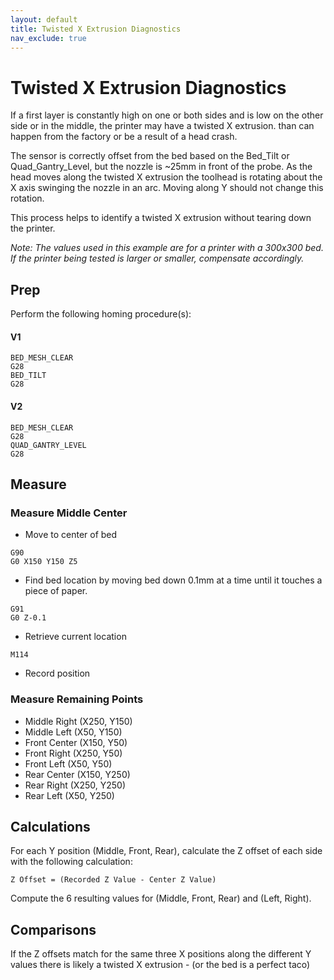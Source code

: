 ```yaml
---
layout: default
title: Twisted X Extrusion Diagnostics
nav_exclude: true
---
```


# Twisted X Extrusion Diagnostics

If a first layer is constantly high on one or both sides and is low on the other side or in the middle, the printer may have a twisted X extrusion.  than can happen from the factory or be a result of a head crash.

The sensor is correctly offset from the bed based on the Bed_Tilt or Quad_Gantry_Level, but the nozzle is ~25mm in front of the probe. As the head moves along the twisted X extrusion the toolhead is rotating about the X axis swinging the nozzle in an arc. Moving along Y should not change this rotation.

This process helps to identify a twisted X extrusion without tearing down the printer.

_Note: The values used in this example are for a printer with a 300x300 bed.  If the printer being tested is larger or smaller, compensate accordingly._

## Prep

Perform the following homing procedure(s):

#### V1
```
BED_MESH_CLEAR
G28
BED_TILT
G28
```

#### V2

```
BED_MESH_CLEAR
G28
QUAD_GANTRY_LEVEL
G28
```

## Measure

### Measure Middle Center

* Move to center of bed

```
G90
G0 X150 Y150 Z5
```

* Find bed location by moving bed down 0.1mm at a time until it touches a piece of paper.

```
G91
G0 Z-0.1
```

* Retrieve current location

```
M114
```

* Record position

### Measure Remaining Points

* Middle Right (X250, Y150)
* Middle Left (X50, Y150)
* Front Center (X150, Y50)
* Front Right (X250, Y50)
* Front Left (X50, Y50)
* Rear Center (X150, Y250)
* Rear Right (X250, Y250)
* Rear Left (X50, Y250)

## Calculations

For each Y position (Middle, Front, Rear), calculate the Z offset of each side with the following calculation:

`Z Offset = (Recorded Z Value - Center Z Value)`

Compute the 6 resulting values for (Middle, Front, Rear) and (Left, Right).

## Comparisons

If the Z offsets match for the same three X positions along the different Y values there is likely a twisted X extrusion - (or the bed is a perfect taco)

